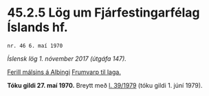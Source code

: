 # 45.2.5 Lög um Fjárfestingarfélag Íslands hf.

`nr. 46 6. maí 1970`

_Íslensk lög 1. nóvember 2017 (útgáfa 147)._

[Ferill málsins á Alþingi](https://www.althingi.is/thingstorf/thingmalalistar-eftir-thingum/ferill/?ltg=90&mnr=43)
[Frumvarp til laga.](https://www.althingi.is/altext/90/s/pdf/0043.pdf)

**Tóku gildi 27. maí 1970.**
Breytt með
[l. 39/1979](https://althingi.is/altext/stjtnr.html#1979039) (tóku gildi 1. júní 1979).


